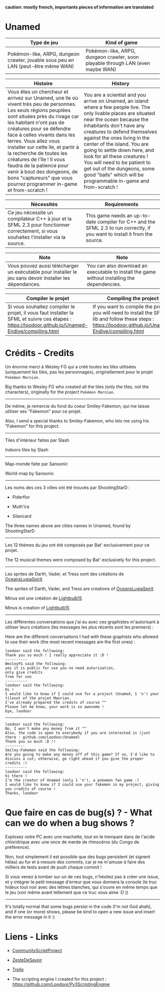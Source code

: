 **caution: mostly french, importants pieces of information are translated**

# Unamed

Type de jeu | Kind of game
----------- | ------------
Pokémon-like, ARPG, dungeon crawler, jouable sous peu en LAN (peut-être même WAN) | Pokémon-like, ARPG, dungeon crawler, soon playable through LAN (even maybe WAN)

Histoire | History
-------- | -------
Vous êtes un chercheur et arrivez sur Unamed, une île où vivent très peu de personnes. Les seuls régions peuplées sont situées près du rivage car les habitant n'ont pas de créatures pour se défendre face à celles vivants dans les terres. Vous allez vous installer sur cette île, et partir à la recherche de toutes les créatures de l'île ! Il vous faudra de la patience pour venir à bout des dongeons, de bons "captureurs" que vous pourrez programmer in-game et from-scratch ! | You are a scientist and you arrive on Unamed, an island where a few people live. The only livable places are situated near the ocean because the inhabitants don't have any creatures to defend themselves against the ones living in the center of the island. You are going to settle down here, and look for all these creatures ! You will need to be patient to get out of the dungeons, some good "balls" which will be programmable in-game and from-scratch !

Nécessités | Requirements
---------- | ------------
Ce jeu nécessite un compilateur C++ à jour et la SFML 2.3 pour fonctionner correctement, si vous souhaitez l'installer via la source. | This game needs an up-to-date compiler for C++ and the SFML 2.3 to run correctly, if you want to install it from the source.

Note | Note
---- | ----
Vous pouvez aussi télécharger un exécutable pour installer le jeu sans devoir installer les dépendances. | You can also download an executable to install the game without installing the dependencies.

Compiler le projet | Compiling the project
------------------ | ---------------------
Si vous souhaitez compiler le projet, il vous faut installer la SFML et suivre ces étapes : https://loodoor.github.io/Unamed-Endive/compiling.html | If you want to compile the project, you will need to install the SFML lib and follow these steps : https://loodoor.github.io/Unamed-Endive/compiling.html 

# Crédits - Credits

Un énorme merci à Wesley FG qui a créé toutes les tiles utilisées (uniquement les tiles, pas les personnages), originellement pour le projet `Pokémon Marnian`.

Big thanks to Wesley FG who created all the tiles (only the tiles, not the characters), originally for the project `Pokémon Marnian`.

----

De même, je remercie du fond du coeur Smiley-Fakemon, qui me laisse utiliser ses "Fakemon" pour ce projet.

Also, I send a special thanks to Smiley-Fakemon, who lets me using his "Fakemon" for this project.

----

Tiles d'intérieur faites par Slash

Indoors tiles by Slash

----

Map-monde faite par Sansonic

World-map by Sansonic

----

Les noms des ces 3 villes ont été trouvés par ShootingStarD :

- Piderflor

- Muth'ira

- Silancard

The three names above are cities names in Unamed, found by ShootingStarD

----

Les 12 thèmes du jeu ont été composés par Bat' exclusivement pour ce projet.

The 12 musical themes were composed by Bat' exclusively for this project.

----

Les sprites de Darth, Vader, et Tress sont des créations de [OceansLugiaSpirit](http://oceanslugiaspirit.deviantart.com/)

The sprites of Darth, Vader, and Tress are creations of [OceansLugiaSpirit](http://oceanslugiaspirit.deviantart.com/)

Minus est une création de [Lightbulb15](http://lightbulb15.deviantart.com)

Minus is creation of [Lightbulb15](http://lightbulb15.deviantart.com)

----

Les différentes conversations que j'ai eu avec ces graphistes m'autorisant à utiliser leurs créations (les messages les plus récents sont les premiers) :

Here are the different conversations I had with these graphists who allowed to use their work (the most recent messages are the first ones) :

```
loodoor said the following:  
Thank you so much ! I really appreciate it :D !  
----------  
WesleyFG said the following:  
yes it is public for use you no need autorization,  
only give credits  
free for use  
----------  
loodoor said the following:  
Hi !  
I would like to know if I could use for a project (Unamed, 1 'n') your tileset of the projet Manrian.  
I've already prepared the credits of course ^^  
Please let me know, your work is so awesome !  
bye, loodoor
```

----

```
loodoor said the following:  
No, I won't make any money from it ^^  
Also, the code is open to everybody if you are interested in (just there : github.com/Loodoor/Unamed)  
Thank you so much :D !!  
---------  
Smiley-Fakemon said the following:  
Are you going to make any money off of this game? If so, I'd like to discuss a cut; otherwise, go right ahead if you give the proper credits :)  
----------  
loodoor said the following:  
hi there !  
I'm the creator of Unamed (only 1 'n'), a pokemon fan game :)  
I would like to know if I could use your fakemon in my project, giving you credits of course !  
Thanks, loodoor
```

# Que faire en cas de bug(s) ? - What can we do when a bug shows ?

Explosez votre PC avec une machette, tout en le trempant dans de l'acide chloridrique avec une once de merde de rhinocéros (du Congo de préférence).

Non, tout simplement il est possible que des bugs persistent (et signent hélas) au fur et à mesure des commits, car je ne m'amuse à faire des milliers de tests avant de push chaque commit !

Si vous venez à tomber sur un de ces bugs, n'hésitez pas à créer une issue, et y intégrer le petit message d'erreur que vous donnera la console (le truc hideux tout noir avec des lettres blanches, qui s'ouvre en même temps que le jeu (voir même avant tellement que ce truc vous aime :D ))

----

It's totally normal that some bugs persist in the code (I'm not God ahah), and if one (or more) shows, please be kind to open a new issue and insert the error message in it :)

# Liens - Links

* [CommunityScriptProject](http://pokemonworkshop.com/forum/index.php?topic=3314.0)

* [ZesteDeSavoir](https://zestedesavoir.com/forums/sujet/7064/unamed-rebirth/)

* [Trello](https://trello.com/b/JdzEnDJf)

* The scripting engine I created for this project : https://github.com/Loodoor/Py3ScriptingEngine
